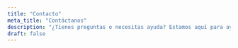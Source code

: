 ```yaml
---
title: "Contacto"
meta_title: "Contáctanos"
description: "¿Tienes preguntas o necesitas ayuda? Estamos aquí para ayudarte."
draft: false
---
```

